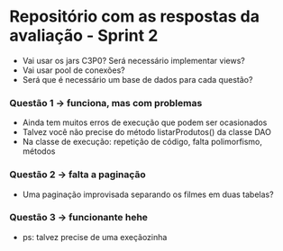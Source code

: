 # Repositório com as respostas da avaliação - Sprint 2

- Vai usar os jars C3P0? Será necessário implementar views?
- Vai usar pool de conexões?
- Será que é necessário um base de dados para cada questão?

### Questão 1 -> funciona, mas com problemas
- Ainda tem muitos erros de execução que podem ser ocasionados
- Talvez você não precise do método listarProdutos() da classe DAO
- Na classe de execução: repetição de código, falta polimorfismo, métodos

### Questão 2 -> falta a paginação
- Uma paginação improvisada separando os filmes em duas tabelas?

### Questão 3 -> funcionante hehe
- ps: talvez precise de uma exeçãozinha 